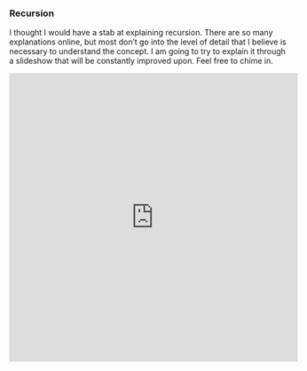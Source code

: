 ### Recursion

I thought I would have a stab at explaining recursion. There are so many explanations online, but most don’t go into the level of detail that I believe is necessary to understand the concept. I am going to try to explain it through a slideshow that will be constantly improved upon. Feel free to chime in.

<iframe src="https://docs.google.com/presentation/d/1EgpnPhVZt82QqiM0BStne6VhdpVQZRrLFfd3TTYncno/embed?start=false&loop=false&delayms=3000" frameborder="0" width="520" height="520" allowfullscreen="true" mozallowfullscreen="true" webkitallowfullscreen="true"></iframe>